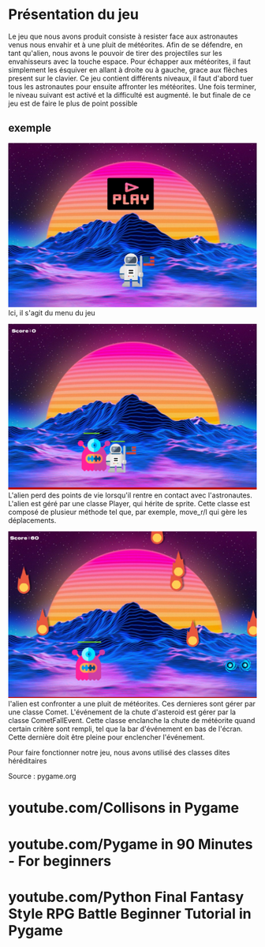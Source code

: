 # Présentation du jeu

Le jeu que nous avons produit consiste à resister face aux astronautes venus nous envahir et à une pluit de météorites. Afin de se défendre, en tant qu'alien, nous avons le pouvoir de tirer des projectiles sur les envahisseurs avec la touche espace. 
Pour échapper aux météorites, il faut simplement les ésquiver en allant à droite ou à gauche, grace aux flèches present sur le clavier.
Ce jeu contient différents niveaux, il faut d'abord tuer tous les astronautes pour ensuite affronter les météorites. Une fois terminer, le niveau suivant est activé et la difficulté est augmenté. le but finale de ce jeu est de faire le plus de point possible

## exemple
![Below sleeping surface](img/IMG_6404.JPG)
Ici, il s'agit du menu du jeu

![Below sleeping surface](img/IMG_6405.JPG)
L'alien perd des points de vie lorsqu'il rentre en contact avec l'astronautes.
L'alien est géré par une classe Player, qui hérite de sprite. Cette classe est composé de plusieur méthode tel que, par exemple, move_r/l qui gère les déplacements. 

![Below sleeping surface](img/IMG_6406.JPG)
l'alien est confronter a une pluit de météorites. Ces dernieres sont gérer par une classe Comet. L'événement de la chute d'asteroid est gérer par la classe CometFallEvent. Cette classe enclanche la chute de météorite quand certain critère sont rempli, tel que la bar d'événement en bas de l'écran. Cette dernière doit être pleine pour enclencher l'événement.

Pour faire fonctionner notre jeu, nous avons utilisé des classes dites héréditaires




Source : pygame.org
 #          youtube.com/Collisons in Pygame
 #          youtube.com/Pygame in 90 Minutes - For beginners
 #          youtube.com/Python Final Fantasy Style RPG Battle Beginner Tutorial in Pygame
